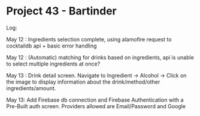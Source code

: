 # Project 43 - Bartinder 

Log:


May 12 : Ingredients selection complete, using alamofire request to cocktaildb api + basic error handling

May 12 : (Automatic) matching for drinks based on ingredients, api is unable to select multiple ingredients at once?

May 13 : Drink detail screen. Navigate to Ingredient -> Alcohol -> Click on the image to display information about the drink/method/other ingredients/amount.

May 13: Add Firebase db connection and Firebase Authentication with a Pre-Built auth screen. Providers allowed are Email/Password and Google
